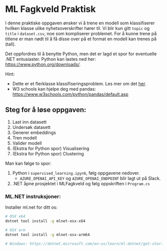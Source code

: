 # ML Fagkveld Praktisk


I denne praktiske oppgaven ønsker vi å trene en modell som klassifiserer hvilken klasse ulike nyhetsoverskrifter hører til. Vi blir kun gitt `topic` og `title` i `dataset.csv`, noe som kompliserer problemet. For å kunne trene på titlene er man nødt til å få disse over på et format en modell kan trenes på (tall). 

Det oppfordres til å benytte Python, men det er lagd et spor for eventuelle .NET entusiaster. Python kan lastes ned her: https://www.python.org/downloads/. 

Hint: 
- Dette er et flerklasse klassifiseringsproblem. Les mer om det [her](https://scikit-learn.org/stable/modules/multiclass.html).
- W3 schools kan hjelpe deg med pandas: https://www.w3schools.com/python/pandas/default.asp


## Steg for å løse oppgaven:
1. Last inn datasett
2. Undersøk datasett
3. Generer embeddings
4. Tren modell
5. Valider modell
6. (Ekstra for Python spor) Visualisering
7. (Ekstra for Python spor) Clustering



Man kan følge to spor:
1. Python i `supervised_learning.ipynb`, følg oppgavene nedover.
    - `AZURE_OPENAI_API_KEY` og `AZURE_OPENAI_ENDPOINT` blir lagt ut på Slack.
2. .NET åpne prosjektet i MLFagkveld og følg oppskriften i `Program.cs`


### ML.NET instruksjoner:
Installer ml.net for ditt os:
```bash
# OSX x64
dotnet tool install -g mlnet-osx-x64

# OSX arm
dotnet tool install -g mlnet-osx-arm64

# Windows: https://dotnet.microsoft.com/en-us/learn/ml-dotnet/get-started-tutorial/install
```